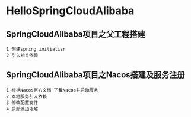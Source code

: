 # HelloSpringCloudAlibaba

## SpringCloudAlibaba项目之父工程搭建
    1 创建spring initializr
    2 引入相关依赖

## SpringCloudAlibaba项目之Nacos搭建及服务注册
    1 根据Nacos官方文档 下载Nacos并启动服务
    2 本地服务引入依赖
    3 修改配置文件
    4 启动添加注解


